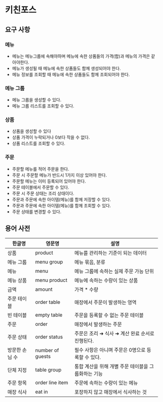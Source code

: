 # 키친포스

## 요구 사항  
### 메뉴  
- 메뉴는 메뉴그룹에 속해야하며 메뉴에 속한 상품들의 가격(합)과 메뉴의 가격은 같아야한다.  
- 메뉴가 생성될 때 메뉴에 속한 상품들도 함께 생성되어야 한다.
- 메뉴 정보를 조회할 때 메뉴에 속한 상품들도 함께 조회되어야 한다.

### 메뉴 그룹
 - 메뉴 그룹을 생성할 수 있다.
 - 메뉴 그룹 리스트를 조회할 수 있다.

### 상품
 - 상품을 생성할 수 있다
 - 상품 가격이 누락되거나 0보다 작을 수 없다.
 - 상품 리스트를 조회할 수 있다.

### 주문
 - 주문할 메뉴를 적어 주문을 한다.
 - 주문 시 주문할 메뉴가 반드시 1가지 이상 있어야 한다.
 - 주문할 메뉴는 이미 등록되어 있어야 한다.
 - 주문 테이블에서 주문할 수 있다.
 - 주문 시 주문 상태는 조리 상태이다.
 - 주문과 주문에 속한 아이템(메뉴)를 함께 저장할 수 있다.
 - 주문과 주문에 속한 아이템(메뉴)를 함께 조회할 수 있다.
 - 주문 상태를 변경할 수 있다.

## 용어 사전

| 한글명 | 영문명 | 설명 |
| --- | --- | --- |
| 상품 | product | 메뉴를 관리하는 기준이 되는 데이터 |
| 메뉴 그룹 | menu group | 메뉴 묶음, 분류 |
| 메뉴 | menu | 메뉴 그룹에 속하는 실제 주문 가능 단위 |
| 메뉴 상품 | menu product | 메뉴에 속하는 수량이 있는 상품 |
| 금액 | amount | 가격 * 수량 |
| 주문 테이블 | order table | 매장에서 주문이 발생하는 영역 |
| 빈 테이블 | empty table | 주문을 등록할 수 없는 주문 테이블 |
| 주문 | order | 매장에서 발생하는 주문 |
| 주문 상태 | order status | 주문은 조리 ➜ 식사 ➜ 계산 완료 순서로 진행된다. |
| 방문한 손님 수 | number of guests | 필수 사항은 아니며 주문은 0명으로 등록할 수 있다. |
| 단체 지정 | table group | 통합 계산을 위해 개별 주문 테이블을 그룹화하는 기능 |
| 주문 항목 | order line item | 주문에 속하는 수량이 있는 메뉴 |
| 매장 식사 | eat in | 포장하지 않고 매장에서 식사하는 것 |
